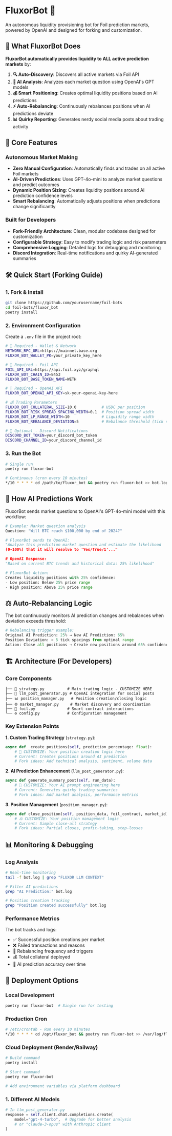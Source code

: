 # FluxorBot 🤖

An autonomous liquidity provisioning bot for Foil prediction markets, powered by OpenAI and designed for forking and customization.

## 🚀 What FluxorBot Does

**FluxorBot automatically provides liquidity to ALL active prediction markets** by:

1. **🔍 Auto-Discovery**: Discovers all active markets via Foil API
2. **🧠 AI Analysis**: Analyzes each market question using OpenAI's GPT models
3. **💰 Smart Positioning**: Creates optimal liquidity positions based on AI predictions
4. **⚡ Auto-Rebalancing**: Continuously rebalances positions when AI predictions deviate
5. **📊 Quirky Reporting**: Generates nerdy social media posts about trading activity

## 🎯 Core Features

### Autonomous Market Making

- **Zero Manual Configuration**: Automatically finds and trades on all active Foil markets
- **AI-Driven Predictions**: Uses GPT-4o-mini to analyze market questions and predict outcomes
- **Dynamic Position Sizing**: Creates liquidity positions around AI prediction confidence levels
- **Smart Rebalancing**: Automatically adjusts positions when predictions change significantly

### Built for Developers

- **Fork-Friendly Architecture**: Clean, modular codebase designed for customization
- **Configurable Strategy**: Easy to modify trading logic and risk parameters
- **Comprehensive Logging**: Detailed logs for debugging and monitoring
- **Discord Integration**: Real-time notifications and quirky AI-generated summaries

## 🛠 Quick Start (Forking Guide)

### 1. Fork & Install

```bash
git clone https://github.com/yourusername/foil-bots
cd foil-bots/fluxor_bot
poetry install
```

### 2. Environment Configuration

Create a `.env` file in the project root:

```bash
# 🔑 Required - Wallet & Network
NETWORK_RPC_URL=https://mainnet.base.org
FLUXOR_BOT_WALLET_PK=your_private_key_here

# 🔗 Required - Foil API
FOIL_API_URL=https://api.foil.xyz/graphql
FLUXOR_BOT_CHAIN_ID=8453
FLUXOR_BOT_BASE_TOKEN_NAME=WETH

# 🧠 Required - OpenAI API
FLUXOR_BOT_OPENAI_API_KEY=sk-your-openai-key-here

# 💰 Trading Parameters
FLUXOR_BOT_COLLATERAL_SIZE=10.0           # USDC per position
FLUXOR_BOT_RISK_SPREAD_SPACING_WIDTH=0.1  # Position spread width
FLUXOR_BOT_LP_RANGE_WIDTH=10              # Liquidity range width
FLUXOR_BOT_REBALANCE_DEVIATION=5          # Rebalance threshold (tick spacings)

# 📢 Optional - Discord Notifications
DISCORD_BOT_TOKEN=your_discord_bot_token
DISCORD_CHANNEL_ID=your_discord_channel_id
```

### 3. Run the Bot

```bash
# Single run
poetry run fluxor-bot

# Continuous (cron every 10 minutes)
*/10 * * * * cd /path/to/fluxor_bot && poetry run fluxor-bot >> bot.log 2>&1
```

## 🧠 How AI Predictions Work

FluxorBot sends market questions to OpenAI's GPT-4o-mini model with this workflow:

```python
# Example: Market question analysis
Question: "Will BTC reach $100,000 by end of 2024?"

# FluxorBot sends to OpenAI:
"Analyze this prediction market question and estimate the likelihood
(0-100%) that it will resolve to 'Yes/True/1'..."

# OpenAI Response:
"Based on current BTC trends and historical data: 25% likelihood"

# FluxorBot Action:
Creates liquidity positions with 25% confidence:
- Low position: Below 25% price range
- High position: Above 25% price range
```

## ⚖️ Auto-Rebalancing Logic

The bot continuously monitors AI prediction changes and rebalances when deviation exceeds threshold:

```python
# Rebalancing trigger example:
Original AI Prediction: 25% → New AI Prediction: 65%
Position Deviation: > 5 tick spacings from optimal range
Action: Close all positions → Create new positions around 65% confidence
```

## 🏗 Architecture (For Developers)

### Core Components

```
├── 🎯 strategy.py          # Main trading logic - CUSTOMIZE HERE
├── 🤖 llm_post_generator.py # OpenAI integration for social posts
├── 📊 position_manager.py   # Position creation/closing logic
├── 🌐 market_manager.py     # Market discovery and coordination
├── 📡 foil.py              # Smart contract interactions
└── ⚙️ config.py            # Configuration management
```

### Key Extension Points

**1. Custom Trading Strategy** (`strategy.py`):

```python
async def _create_positions(self, prediction_percentage: float):
    # 🎯 CUSTOMIZE: Your position creation logic here
    # Current: Creates positions around AI prediction
    # Fork ideas: Add technical analysis, sentiment, volume data
```

**2. AI Prediction Enhancement** (`llm_post_generator.py`):

```python
async def generate_summary_post(self, run_data):
    # 🧠 CUSTOMIZE: Your AI prompt engineering here
    # Current: Generates quirky trading summaries
    # Fork ideas: Add market analysis, performance metrics
```

**3. Position Management** (`position_manager.py`):

```python
async def close_position(self, position_data, foil_contract, market_id):
    # ⚖️ CUSTOMIZE: Your position management logic
    # Current: Simple close-all strategy
    # Fork ideas: Partial closes, profit-taking, stop-losses
```

## 📊 Monitoring & Debugging

### Log Analysis

```bash
# Real-time monitoring
tail -f bot.log | grep "FLUXOR LLM CONTEXT"

# Filter AI predictions
grep "AI Prediction:" bot.log

# Position creation tracking
grep "Position created successfully" bot.log
```

### Performance Metrics

The bot tracks and logs:

- ✅ Successful position creations per market
- ❌ Failed transactions and reasons
- 🔄 Rebalancing frequency and triggers
- 💰 Total collateral deployed
- 🧠 AI prediction accuracy over time

## 🚀 Deployment Options

### Local Development

```bash
poetry run fluxor-bot  # Single run for testing
```

### Production Cron

```bash
# /etc/crontab - Run every 10 minutes
*/10 * * * * cd /opt/fluxor_bot && poetry run fluxor-bot >> /var/log/fluxor.log 2>&1
```

### Cloud Deployment (Render/Railway)

```bash
# Build command
poetry install

# Start command
poetry run fluxor-bot

# Add environment variables via platform dashboard
```

### 1. Different AI Models

```python
# In llm_post_generator.py
response = self.client.chat.completions.create(
    model="gpt-4-turbo",  # Upgrade for better analysis
    # or "claude-3-opus" with Anthropic client
)
```

